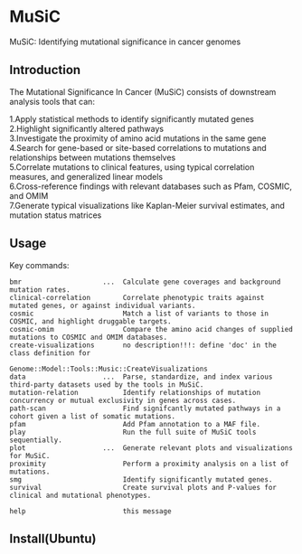 MuSiC
===========
MuSiC: Identifying mutational significance in cancer genomes

Introduction
-----
The Mutational Significance In Cancer (MuSiC) consists of downstream analysis tools that can:

1.Apply statistical methods to identify significantly mutated genes<br>
2.Highlight significantly altered pathways<br>
3.Investigate the proximity of amino acid mutations in the same gene<br>
4.Search for gene-based or site-based correlations to mutations and relationships between mutations themselves<br>
5.Correlate mutations to clinical features, using typical correlation measures, and generalized linear models<br>
6.Cross-reference findings with relevant databases such as Pfam, COSMIC, and OMIM<br>
7.Generate typical visualizations like Kaplan-Meier survival estimates, and mutation status matrices<br>

Usage
-----
Key commands:

    bmr                    ...  Calculate gene coverages and background mutation rates.
    clinical-correlation        Correlate phenotypic traits against mutated genes, or against individual variants.
    cosmic                      Match a list of variants to those in COSMIC, and highlight druggable targets.
    cosmic-omim                 Compare the amino acid changes of supplied mutations to COSMIC and OMIM databases.
    create-visualizations       no description!!!: define 'doc' in the class definition for                   
                                Genome::Model::Tools::Music::CreateVisualizations
    data                   ...  Parse, standardize, and index various third-party datasets used by the tools in MuSiC.
    mutation-relation           Identify relationships of mutation concurrency or mutual exclusivity in genes across cases.
    path-scan                   Find signifcantly mutated pathways in a cohort given a list of somatic mutations.
    pfam                        Add Pfam annotation to a MAF file.
    play                        Run the full suite of MuSiC tools sequentially.             
    plot                   ...  Generate relevant plots and visualizations for MuSiC.
    proximity                   Perform a proximity analysis on a list of mutations.
    smg                         Identify significantly mutated genes.
    survival                    Create survival plots and P-values for clinical and mutational phenotypes.
    
    help                        this message
    
Install(Ubuntu)
-----
